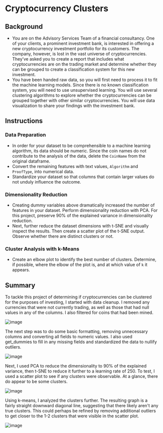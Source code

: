 # Cryptocurrency Clusters

## Background

- You are on the Advisory Services Team of a financial consultancy. One of your clients, a prominent investment bank, is interested in offering a new cryptocurrency investment portfolio for its customers. The company, however, is lost in the vast universe of cryptocurrencies. They’ve asked you to create a report that includes what cryptocurrencies are on the trading market and determine whether they can be grouped to create a classification system for this new investment.
- You have been handed raw data, so you will first need to process it to fit the machine learning models. Since there is no known classification system, you will need to use unsupervised learning. You will use several clustering algorithms to explore whether the cryptocurrencies can be grouped together with other similar cryptocurrencies. You will use data visualization to share your findings with the investment bank.

## Instructions

### Data Preparation

- In order for your dataset to be comprehensible to a machine learning algorithm, its data should be numeric. Since the coin names do not contribute to the analysis of the data, delete the `CoinName` from the original dataframe.
- Convert the remaining features with text values, `Algorithm` and `ProofType`, into numerical data. 
- Standardize your dataset so that columns that contain larger values do not unduly influence the outcome.

### Dimensionality Reduction

- Creating dummy variables above dramatically increased the number of features in your dataset. Perform dimensionality reduction with PCA. For this project, preserve 90% of the explained variance in dimensionality reduction.
- Next, further reduce the dataset dimensions with t-SNE and visually inspect the results. Then create a scatter plot of the t-SNE output. Observe whether there are distinct clusters or not.

### Cluster Analysis with k-Means

- Create an elbow plot to identify the best number of clusters. Determine, if possible, where the elbow of the plot is, and at which value of `k` it appears.

## Summary

To tackle this project of determining if cryptocurrencies can be clustered for the purposes of investing, I started with data cleanup. I removed any currencies that were not currently trading, as well as those that had null values in any of the columns. I also filtered for coins that had been mined. 

![image](https://user-images.githubusercontent.com/81889411/155866251-4147b5e9-7460-4a15-aee3-1d1e0037205b.png)

The next step was to do some basic formatting, removing unnecessary columns and converting all fields to numeric values. I also used get_dummies to fill in any missing fields and standardized the data to nullify outliers.

![image](https://user-images.githubusercontent.com/81889411/155866269-ff50eb9d-23e8-4a09-8566-c50e2e7943c0.png)

Next, I used PCA to reduce the dimensionality to 90% of the explained variance, then t-SNE to reduce it further to a learning rate of 250. To test, I used a scatter plot to see if any clusters were observable. At a glance, there do appear to be some clusters. 

![image](https://user-images.githubusercontent.com/81889411/155866278-fc7982b6-1068-4002-8d3e-1c1f62b368d1.png)

Using k-means, I analyzed the clusters further. The resulting graph is a fairly straight downward diagonal line, suggesting that there likely aren't any true clusters. This could perhaps be refined by removing additional outliers to get closer to the 1-2 clusters that were visible in the scatter plot.

![image](https://user-images.githubusercontent.com/81889411/155866291-0a32cddb-aaea-4fc4-801e-be71f8684825.png)

